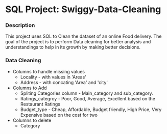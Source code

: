 # SQL Project: Swiggy-Data-Cleaning

### Description
This project uses SQL to Clean the dataset of an online Food delivery. The goal of the project is to perform Data cleaning for better analysis and understandings to help in its growth by making better decisions.

### Data Cleaning
* Columns to handle missing values 
    * Locality - with values in 'Areas'
    * Address - with concating 'Area' and 'city'
* Columns to Add
  * Spliting Categories column - Main_category and sub_category.
  * Ratings_categroy - Poor, Good, Average, Excellent based on the Restaurant Ratings
  * Budget_type - Cheap, Affordable, Budget friendly, High Price, Very Expensive based on the cost for two
* Columns to delete
    * Category


  
